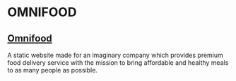 # OMNIFOOD

## [Omnifood](https://nikunjdk.github.io/Omnifood/)

A static website made for an imaginary company which provides premium food delivery service with the mission to bring affordable and healthy meals to as many people as possible.
